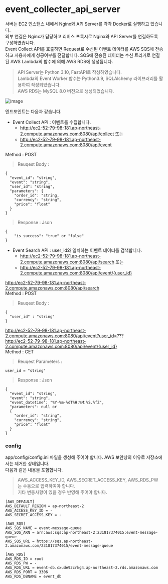# event_collecter_api_server

서버는 EC2 인스턴스 내에서 Nginx와 API Server를 각각 Docker로 실행하고 있습니다.  
외부 연결은 Nginx가 담당하고 리버스 프록시로 Nginx와 API Server를 연결하도록 구성하였습니다.  
Event Collect API를 호출하면 Request로 수신된 이벤트 데이터를 AWS SQS에 전송하고 사용자에게 성공여부를 전달합니다.
SQS에 전송된 데이터는 수신 트리거로 연결된 AWS Lambda의 함수에 의해 AWS RDS에 생성됩니다.

> API Server는 Python 3.10, FastAPI로 작성하였습니다.  
Lambda의 Event Worker 함수는 Python3.9, SQLAlchemy 라이브러리를 활용하여 작성되었습니다.  
AWS RDS는 MySQL 8.0 버전으로 생성되었습니다.

![image](https://user-images.githubusercontent.com/39260975/198203598-949a2411-4348-4e8c-94ff-1beaf01f1b74.png)

엔드포인트는 다음과 같습니다.
- Event Collect API : 이벤트를 수집합니다.  
  - http://ec2-52-79-98-181.ap-northeast-2.compute.amazonaws.com:8080/api/collect 또는  
  - http://ec2-52-79-98-181.ap-northeast-2.compute.amazonaws.com:8080/api/event  

Method : POST
> Reuqest Body :  
```
{  
  "event_id": "string",  
  "event": "string",  
  "user_id": "string",  
  "parameters": {  
    "order_id": "string,  
    "currency": "string",  
    "price": "float"
  }  
}  
```

> Response :  Json
```
{  
	"is_success": "true" or "false"  
}  
```


- Event Search API : user_id와 일치하는 이벤트 데이터를 검색합니다.  
  - http://ec2-52-79-98-181.ap-northeast-2.compute.amazonaws.com:8080/api/search 또는  
  - http://ec2-52-79-98-181.ap-northeast-2.compute.amazonaws.com:8080/api/event/{user_id}

http://ec2-52-79-98-181.ap-northeast-2.compute.amazonaws.com:8080/api/search  
Method : POST
> Reuqest Body : 
```
{
  "user_id" : "string"
}
```
http://ec2-52-79-98-181.ap-northeast-2.compute.amazonaws.com:8080/api/event?user_id=???  
http://ec2-52-79-98-181.ap-northeast-2.compute.amazonaws.com:8080/api/event/{user_id}  
Method : GET
> Reuqest Parameters : 
```
user_id = "string"
```
> Response :  Json
```
{
  "event_id": "string",
  "event": "string",
  "event_datetime": "%Y-%m-%dT%H:%M:%S.%fZ",
  "parameters": null or 
  {
    "order_id": "string",
    "currency": "string",
    "price": "float"
  }
}
```


### config
app/config/config.ini 파일을 생성해 주어야 합니다. AWS 보안상의 이유로 저장소에서는 제거한 상태입니다.  
다음과 같은 내용을 포함합니다.
> AWS_ACCESS_KEY_ID, AWS_SECRET_ACCESS_KEY, AWS_RDS_PW 는 수동으로 입력하여야 합니다.  
기타 변동사항이 있을 경우 반영해 주어야 합니다.
```
[AWS_DEFAULT]
AWS_DEFAULT_REGION = ap-northeast-2
AWS_ACCESS_KEY_ID = -
AWS_SECRET_ACCESS_KEY = -

[AWS_SQS]
AWS_SQS_NAME = event-message-queue
AWS_SQS_ARN = arn:aws:sqs:ap-northeast-2:231817374015:event-message-queue
AWS_SQS_URL = https://sqs.ap-northeast-2.amazonaws.com/231817374015/event-message-queue

[AWS_RDS]
AWS_RDS_ID = root
AWS_RDS_PW = -
AWS_RDS_URL = event-db.cxude93crkg4.ap-northeast-2.rds.amazonaws.com
AWS_RDS_PORT = 3306
AWS_RDS_DBNAME = event_db
```
